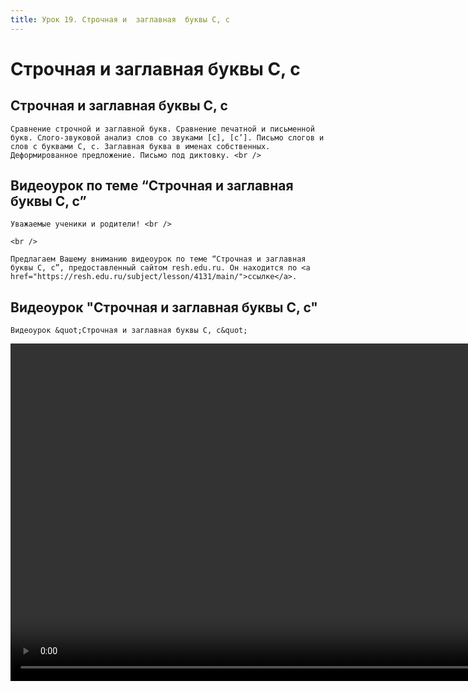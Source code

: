 ```yaml
---
title: Урок 19. Строчная и  заглавная  буквы С, с
---
```


# Строчная и  заглавная  буквы С, с

## Строчная и заглавная буквы С, с

<p>
	Сравнение строчной и заглавной букв. Сравнение печатной и письменной букв. Слого-звуковой анализ слов со звуками [с], [с’]. Письмо слогов и слов с буквами С, с. Заглавная буква в именах собственных. Деформированное предложение. Письмо под диктовку. <br />
</p>

## Видеоурок по теме “Строчная и заглавная буквы С, с”

<p>
	Уважаемые ученики и родители! <br /> 
</p>
<p>
	<br /> 
</p>
<p>
	Предлагаем Вашему вниманию видеоурок по теме “Строчная и заглавная буквы С, с”, предоставленный сайтом resh.edu.ru. Он находится по <a href="https://resh.edu.ru/subject/lesson/4131/main/">ссылке</a>.
</p>

## Видеоурок "Строчная и заглавная буквы С, с"

<p>
	Видеоурок &quot;Строчная и заглавная буквы С, с&quot;
</p>


<video width="960" height="540" controls>
  <source src="https://vod-progressive.akamaized.net/exp=1667466172~acl=%2Fvimeo-prod-skyfire-std-us%2F01%2F353%2F13%2F326768554%2F1279341332.mp4~hmac=80459f48f16c31dc5566476709cc0e51289be792859ad30fd4975df0259812b3/vimeo-prod-skyfire-std-us/01/353/13/326768554/1279341332.mp4" type="video/mp4">
Your browser does not support the video tag.
</video>

